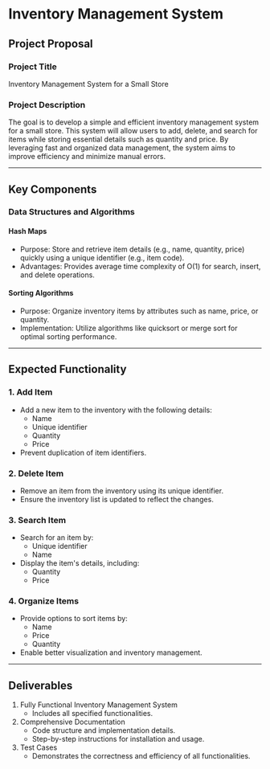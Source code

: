# Inventory Management System

## Project Proposal

### Project Title
Inventory Management System for a Small Store

### Project Description
The goal is to develop a simple and efficient inventory management system for a small store. This system will allow users to add, delete, and search for items while storing essential details such as quantity and price. By leveraging fast and organized data management, the system aims to improve efficiency and minimize manual errors.

---

## Key Components

### Data Structures and Algorithms

#### Hash Maps
- Purpose: Store and retrieve item details (e.g., name, quantity, price) quickly using a unique identifier (e.g., item code).
- Advantages: Provides average time complexity of O(1) for search, insert, and delete operations.

#### Sorting Algorithms
- Purpose: Organize inventory items by attributes such as name, price, or quantity.
- Implementation: Utilize algorithms like quicksort or merge sort for optimal sorting performance.

---

## Expected Functionality

### 1. Add Item
- Add a new item to the inventory with the following details:
  - Name
  - Unique identifier
  - Quantity
  - Price
- Prevent duplication of item identifiers.

### 2. Delete Item
- Remove an item from the inventory using its unique identifier.
- Ensure the inventory list is updated to reflect the changes.

### 3. Search Item
- Search for an item by:
  - Unique identifier
  - Name
- Display the item's details, including:
  - Quantity
  - Price

### 4. Organize Items
- Provide options to sort items by:
  - Name
  - Price
  - Quantity
- Enable better visualization and inventory management.

---

## Deliverables

1. Fully Functional Inventory Management System
   - Includes all specified functionalities.
2. Comprehensive Documentation
   - Code structure and implementation details.
   - Step-by-step instructions for installation and usage.
3. Test Cases
   - Demonstrates the correctness and efficiency of all functionalities.